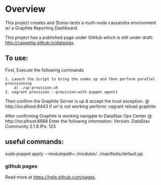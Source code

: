 # Overview

This project creates and Stress-tests a multi-node cassandra environment w/ a Graphite Reporting Dashboard.

This project has a published page under GitHub which is still under draft: http://cappetta.github.io/datastax.


## To use:
First, Execute the following commands

    1. Launch the Script to bring the nodes up and then perform parallel provisioning
        a) ./up-provision.sh
    2. vagrant provision --provision-with puppet agent1 

Then confirm the Graphite Server is up & accept the trust exception. @ http://localhost:8443
    if url is not working perform: vagrant reload graphite

After confirming Graphite is working navigate to DataStax Ops Center @ http://localhost:8888
Enter the following information:
    Version: DataStax Community 2.1.8
    IPs:
        123


## useful commands:
sudo puppet apply --modulepath=./modules/ ./manifests/default.pp


### github pages

Read more at https://help.github.com/pages.